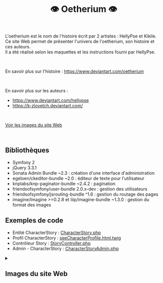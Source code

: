 # <h1 align="center">👁️ Oetherium 👁️ </h1>

</br>

L'oetherium est le nom de l'histoire écrit par 2 artistes : HellyPse et Kikile.  
Ce site Web permet de présenter l'univers de l'oetherium, son histoire et ces auteurs.  
Il a été réalisé selon les maquettes et les instructions fourni par HellyPse.  

</br>

En savoir plus sur l'histoire : https://www.deviantart.com/oetherium  

</br>

En savoir plus sur les auteurs :  
- https://www.deviantart.com/hellypse  
- https://k-zlovetch.deviantart.com/  

</br>

[Voir les images du site Web](#images-du-site-web)

</br>

## Bibliothèques
- Symfony 2
- jQuery 3.3.1
- Sonata Admin Bundle ~2.3 : création d'une interface d'administration
- egeloen/ckeditor-bundle ~2.0 : éditeur de texte pour l'utilisateur
- knplabs/knp-paginator-bundle ~2.4.2 : pagination
- friendsofsymfony/user-bundle 2.0.x-dev : gestion des utilisateurs
- friendsofsymfony/jsrouting-bundle ^1.6 : gestion du routage des pages
- imagine/Imagine >=0.2.8 et liip/imagine-bundle ~1.3.0 : gestion du format des images

## Exemples de code
- Entité CharacterStory : [CharacterStory.php](src/Apa/StoryBundle/Entity/CharacterStory.php)
- Profil CharacterStory : [seeCharacterProfile.html.twig](src/Apa/StoryBundle/Resources/views/Character/seeCharacterProfile.html.twig)
- Contrôleur Story : [StoryController.php](src/Apa/StoryBundle/Controller/StoryController.php)
- Admin - CharacterStory : [CharacterStoryAdmin.php](src/Apa/AdminBundle/Admin/CharacterStoryAdmin.php)

[imgSize]: 1000

<details>
  <summary><h2>Images du site Web</h2></summary>
  
  ### <ins>Accueil</ins>
  <img src="web/img/readme/home.png" alt="home" width=[imgSize]/>
  
  ### <ins>Auteurs</ins>
  <img src="/web/img/readme/author-hellypse.png" alt="author-hellypse" width=[imgSize]/>
 
  ### <ins>Histoire</ins>
  <img src="/web/img/readme/story.png" alt="story" width=[imgSize]/>
 
  ### <ins>Personnages</ins>
  <img src="/web/img/readme/characters.png" alt="characters" width=[imgSize]/>
 
  ### <ins>FAQ</ins>
  <img src="/web/img/readme/FAQ.png" alt="FAQ" width=[imgSize]/>
 
  ### <ins>Liens</ins>
  <img src="/web/img/readme/links.png" alt="links" width=[imgSize]/>
 
  ### <ins>Administration</ins>
  <img src="/web/img/readme/admin.png" alt="admin" width=[imgSize]/>
 
  ### <ins>Admin - Liste des textes annexes</ins>
  <img src="/web/img/readme/admin-secondary_texts-list.png" alt="admin-secondary_texts-list" width=[imgSize]/>
 
  ### <ins>Admin - Création d'un texte annexe</ins>
  <img src="/web/img/readme/admin-secondary_texts-create.png" alt="admin-secondary_texts-create" width=[imgSize]/>
 
  ### <ins>Admin - Modification d'un texte annexe</ins>
  <img src="/web/img/readme/admin-secondary_texts-update.png" alt="admin-secondary_texts-update" width=[imgSize]/>
</details>
